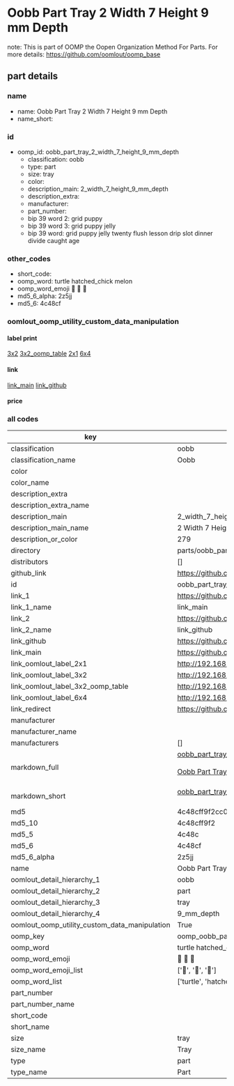 # Oobb Part Tray 2 Width 7 Height 9 mm Depth  

note: This is part of OOMP the Oopen Organization Method For Parts. For more details: https://github.com/oomlout/oomp_base

##  part details
  







### name
* name: Oobb Part Tray 2 Width 7 Height 9 mm Depth
* name_short: 
### id
* oomp_id: oobb_part_tray_2_width_7_height_9_mm_depth
  * classification: oobb
  * type: part
  * size: tray
  * color: 
  * description_main: 2_width_7_height_9_mm_depth
  * description_extra: 
  * manufacturer: 
  * part_number: 
  * bip 39 word 2: grid puppy
  * bip 39 word 3: grid puppy jelly
  * bip 39 word: grid puppy jelly twenty flush lesson drip slot dinner divide caught age

### other_codes
* short_code: 
* oomp_word: turtle hatched_chick melon
* oomp_word_emoji :turtle: :hatched_chick: :melon:
* md5_6_alpha: 2z5jj
* md5_6: 4c48cf






### oomlout_oomp_utility_custom_data_manipulation
#### label print
[3x2](http://192.168.1.245:1112/?label=oomp%202z5jj)
[3x2_oomp_table](http://192.168.1.108:1112/?label=oomp%202z5jj)
[2x1](http://192.168.1.242:1112/?label=oomp%202z5jj)
[6x4](http://192.168.1.55:1112/?label=oomp%202z5jj)    

#### link

[link_main](https://github.com/oomlout/oomlout_oomp_version_1_messy/tree/main/parts/oobb_part_tray_2_width_7_height_9_mm_depth) [link_github](https://github.com/oomlout/oomlout_oomp_version_1_messy/tree/main/parts/oobb_part_tray_2_width_7_height_9_mm_depth)                             

#### price







### all codes 
| key | value |  
| --- | --- |  
| classification | oobb |  
| classification_name | Oobb |  
| color |  |  
| color_name |  |  
| description_extra |  |  
| description_extra_name |  |  
| description_main | 2_width_7_height_9_mm_depth |  
| description_main_name | 2 Width 7 Height 9 mm Depth |  
| description_or_color | 279 |  
| directory | parts/oobb_part_tray_2_width_7_height_9_mm_depth |  
| distributors | [] |  
| github_link | https://github.com/oomlout/oomlout_oomp_part_src/tree/main/parts/oobb_part_tray_2_width_7_height_9_mm_depth |  
| id | oobb_part_tray_2_width_7_height_9_mm_depth |  
| link_1 | https://github.com/oomlout/oomlout_oomp_version_1_messy/tree/main/parts/oobb_part_tray_2_width_7_height_9_mm_depth |  
| link_1_name | link_main |  
| link_2 | https://github.com/oomlout/oomlout_oomp_version_1_messy/tree/main/parts/oobb_part_tray_2_width_7_height_9_mm_depth |  
| link_2_name | link_github |  
| link_github | https://github.com/oomlout/oomlout_oomp_version_1_messy/tree/main/parts/oobb_part_tray_2_width_7_height_9_mm_depth |  
| link_main | https://github.com/oomlout/oomlout_oomp_version_1_messy/tree/main/parts/oobb_part_tray_2_width_7_height_9_mm_depth |  
| link_oomlout_label_2x1 | http://192.168.1.242:1112/?label=oomp%202z5jj |  
| link_oomlout_label_3x2 | http://192.168.1.245:1112/?label=oomp%202z5jj |  
| link_oomlout_label_3x2_oomp_table | http://192.168.1.108:1112/?label=oomp%202z5jj |  
| link_oomlout_label_6x4 | http://192.168.1.55:1112/?label=oomp%202z5jj |  
| link_redirect | https://github.com/oomlout/oomlout_oomp_version_1_messy/tree/main/parts/oobb_part_tray_2_width_7_height_9_mm_depth |  
| manufacturer |  |  
| manufacturer_name |  |  
| manufacturers | [] |  
| markdown_full | [oobb_part_tray_2_width_7_height_9_mm_depth](none)<br>[](none)<br>[Oobb Part Tray 2 Width 7 Height 9 Mm Depth](none)<br><br> |  
| markdown_short | [oobb_part_tray_2_width_7_height_9_mm_depth](none)<br><br> |  
| md5 | 4c48cff9f2cc086601aceeb2efab8333 |  
| md5_10 | 4c48cff9f2 |  
| md5_5 | 4c48c |  
| md5_6 | 4c48cf |  
| md5_6_alpha | 2z5jj |  
| name | Oobb Part Tray 2 Width 7 Height 9 mm Depth |  
| oomlout_detail_hierarchy_1 | oobb |  
| oomlout_detail_hierarchy_2 | part |  
| oomlout_detail_hierarchy_3 | tray |  
| oomlout_detail_hierarchy_4 | 9_mm_depth |  
| oomlout_oomp_utility_custom_data_manipulation | True |  
| oomp_key | oomp_oobb_part_tray_2_width_7_height_9_mm_depth |  
| oomp_word | turtle hatched_chick melon |  
| oomp_word_emoji | :turtle: :hatched_chick: :melon: |  
| oomp_word_emoji_list | [':turtle:', ':hatched_chick:', ':melon:'] |  
| oomp_word_list | ['turtle', 'hatched_chick', 'melon'] |  
| part_number |  |  
| part_number_name |  |  
| short_code |  |  
| short_name |  |  
| size | tray |  
| size_name | Tray |  
| type | part |  
| type_name | Part |  
